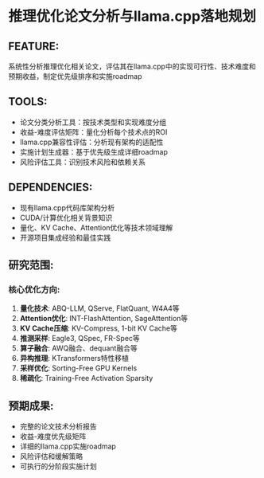 # 推理优化论文分析与llama.cpp落地规划

## FEATURE:
系统性分析推理优化相关论文，评估其在llama.cpp中的实现可行性、技术难度和预期收益，制定优先级排序和实施roadmap

## TOOLS:
- 论文分类分析工具：按技术类型和实现难度分组
- 收益-难度评估矩阵：量化分析每个技术点的ROI  
- llama.cpp兼容性评估：分析现有架构的适配性
- 实施计划生成器：基于优先级生成详细roadmap
- 风险评估工具：识别技术风险和依赖关系

## DEPENDENCIES:
- 现有llama.cpp代码库架构分析
- CUDA/计算优化相关背景知识
- 量化、KV Cache、Attention优化等技术领域理解
- 开源项目集成经验和最佳实践

## 研究范围:
### 核心优化方向:
1. **量化技术**: ABQ-LLM, QServe, FlatQuant, W4A4等
2. **Attention优化**: INT-FlashAttention, SageAttention等  
3. **KV Cache压缩**: KV-Compress, 1-bit KV Cache等
4. **推测采样**: Eagle3, QSpec, FR-Spec等
5. **算子融合**: AWQ融合、dequant融合等
6. **异构推理**: KTransformers特性移植
7. **采样优化**: Sorting-Free GPU Kernels
8. **稀疏化**: Training-Free Activation Sparsity

## 预期成果:
- 完整的论文技术分析报告  
- 收益-难度优先级矩阵
- 详细的llama.cpp实施roadmap
- 风险评估和缓解策略
- 可执行的分阶段实施计划